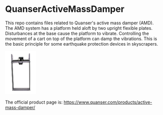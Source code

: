 # QuanserActiveMassDamper
This repo contains files related to Quanser's active mass damper (AMD).
The AMD system has a platform held aloft by two upright flexible plates.
Disturbances at the base cause the platform to vibrate.
Controlling the movement of a cart on top of the platform can damp the vibrations.
This is the basic principle for some earthquake protection devices in skyscrapers.

<img src="AMD.jpg" alt="Quanser Active Mass Damper System" style="width: 100px;"/>

The official product page is:
https://www.quanser.com/products/active-mass-damper/
